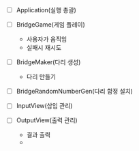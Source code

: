 - [ ] Application(실행 총괄)

- [ ] BridgeGame(게임 플레이)
   - 사용자가 움직임
   - 실패시 재시도
- [ ] BridgeMaker(다리 생성)
    - 다리 만들기
- [ ] BridgeRandomNumberGen(다리 함정 설치)

- [ ] InputView(삽입 관리)

- [ ] OutputView(출력 관리)
    - 결과 출력
    - 


 